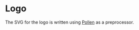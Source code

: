 # Logo
The SVG for the logo is written using [Pollen] as a preprocessor.

[Pollen]: https://docs.racket-lang.org/pollen/